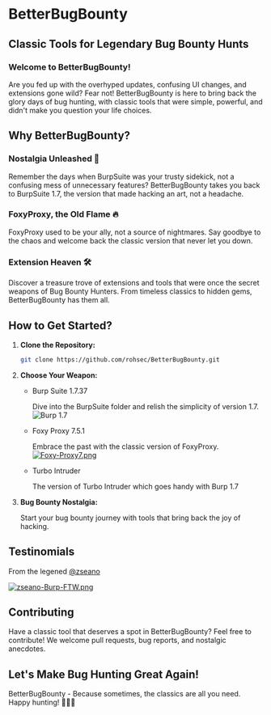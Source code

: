 # BetterBugBounty

## Classic Tools for Legendary Bug Bounty Hunts

### Welcome to BetterBugBounty!

Are you fed up with the overhyped updates, confusing UI changes, and extensions gone wild? Fear not! BetterBugBounty is here to bring back the glory days of bug hunting, with classic tools that were simple, powerful, and didn't make you question your life choices.

## Why BetterBugBounty?

### Nostalgia Unleashed 🚀

Remember the days when BurpSuite was your trusty sidekick, not a confusing mess of unnecessary features? BetterBugBounty takes you back to BurpSuite 1.7, the version that made hacking an art, not a headache.

### FoxyProxy, the Old Flame 🔥

FoxyProxy used to be your ally, not a source of nightmares. Say goodbye to the chaos and welcome back the classic version that never let you down.

### Extension Heaven 🛠️

Discover a treasure trove of extensions and tools that were once the secret weapons of Bug Bounty Hunters. From timeless classics to hidden gems, BetterBugBounty has them all.

## How to Get Started?

1. **Clone the Repository:**
   ```bash
   git clone https://github.com/rohsec/BetterBugBounty.git
   ```

2. **Choose Your Weapon:**
    
    * Burp Suite 1.7.37

        Dive into the BurpSuite folder and relish the simplicity of version 1.7.
        ![Burp 1.7](https://pbs.twimg.com/media/F1jweK2akAE3cRy?format=png&name=large)
        
    * Foxy Proxy 7.5.1

        Embrace the past with the classic version of FoxyProxy.
        [![Foxy-Proxy7.png](https://i.postimg.cc/jdk2bw94/Foxy-Proxy7.png)](https://postimg.cc/CzkSC1wR)


    * Turbo Intruder

        The version of Turbo Intruder which goes handy with Burp 1.7

3. **Bug Bounty Nostalgia:**
    
    Start your bug bounty journey with tools that bring back the joy of hacking.

## Testinomials

From the legened [@zseano](https://github.com/zseano)

[![zseano-Burp-FTW.png](https://i.postimg.cc/FKwn5ZgX/zseano-Burp-FTW.png)](https://postimg.cc/v1Lv55N0)

## Contributing

Have a classic tool that deserves a spot in BetterBugBounty? Feel free to contribute! We welcome pull requests, bug reports, and nostalgic anecdotes.

## Let's Make Bug Hunting Great Again!

BetterBugBounty - Because sometimes, the classics are all you need. Happy hunting! 🕵️‍♂️✨
